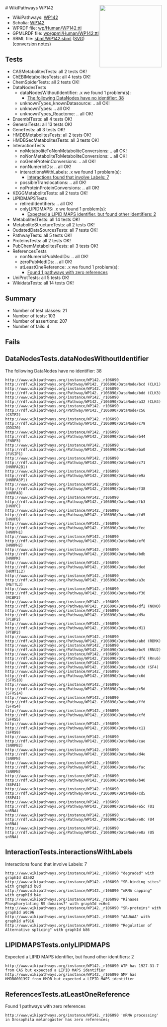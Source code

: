 <img style="float: right; width: 200px" src="../logo.png" />
# WikiPathways WP142

* WikiPathways: [WP142](https://identifiers.org/wikipathways:WP142)
* Scholia: [WP142](https://scholia.toolforge.org/wikipathways/WP142)
* WPRDF file: [wp/Human/WP142.ttl](../wp/Human/WP142.ttl)
* GPMLRDF file: [wp/gpml/Human/WP142.ttl](../wp/gpml/Human/WP142.ttl)
* SBML file: [sbml/WP142.sbml](../sbml/WP142.sbml) ([SVG](../sbml/WP142.svg)) ([conversion notes](../sbml/WP142.txt))

## Tests
* CASMetabolitesTests: all 2 tests OK!
* ChEBIMetabolitesTests: all 4 tests OK!
* ChemSpiderTests: all 2 tests OK!
* DataNodesTests
    * dataNodesWithoutIdentifier: .x we found 1 problem(s):
        * [The following DataNodes have no identifier: 38](#8792c4d6)
    * unknownTypes_knownDatasource: .. all OK!
    * unknownTypes: .. all OK!
    * unknownTypes_Reactome: .. all OK!
* EnsemblTests: all 4 tests OK!
* GeneralTests: all 13 tests OK!
* GeneTests: all 3 tests OK!
* HMDBMetabolitesTests: all 2 tests OK!
* HMDBSecMetabolitesTests: all 3 tests OK!
* InteractionTests
    * noMetaboliteToNonMetaboliteConversions: .. all OK!
    * noNonMetaboliteToMetaboliteConversions: .. all OK!
    * noGeneProteinConversions: .. all OK!
    * nonNumericIDs: .. all OK!
    * interactionsWithLabels: .x we found 1 problem(s):
        * [Interactions found that involve Labels: 7](#630d267e)
    * possibleTranslocations: .. all OK!
    * noProteinProteinConversions: .. all OK!
* KEGGMetaboliteTests: all 2 tests OK!
* LIPIDMAPSTests
    * retiredIdentifiers: .. all OK!
    * onlyLIPIDMAPS: .x we found 1 problem(s):
        * [Expected a LIPID MAPS identifier, but found other identifiers: 2](#48cc60b9)
* MetabolitesTests: all 14 tests OK!
* MetaboliteStructureTests: all 2 tests OK!
* OudatedDataSourcesTests: all 7 tests OK!
* PathwayTests: all 5 tests OK!
* ProteinsTests: all 2 tests OK!
* PubChemMetabolitesTests: all 3 tests OK!
* ReferencesTests
    * nonNumericPubMedIDs: .. all OK!
    * zeroPubMedIDs: .. all OK!
    * atLeastOneReference: .x we found 1 problem(s):
        * [Found 1 pathways with zero references](#35eb778e)
* UniProtTests: all 5 tests OK!
* WikidataTests: all 14 tests OK!


## Summary

* Number of test classes: 21
* Number of tests: 103
* Number of assertions: 207
* Number of fails: 4

## Fails

<a name="8792c4d6" />

## DataNodesTests.dataNodesWithoutIdentifier

The following DataNodes have no identifier: 38
```
http://www.wikipathways.org/instance/WP142._r106090 http://rdf.wikipathways.org/Pathway/WP142._r106090/DataNode/bcd (CLK1)
http://www.wikipathways.org/instance/WP142._r106090 http://rdf.wikipathways.org/Pathway/WP142._r106090/DataNode/bdd (CLK3)
http://www.wikipathways.org/instance/WP142._r106090 http://rdf.wikipathways.org/Pathway/WP142._r106090/DataNode/a32 (CLK4)
http://www.wikipathways.org/instance/WP142._r106090 http://rdf.wikipathways.org/Pathway/WP142._r106090/DataNode/c56 (CSTF2)
http://www.wikipathways.org/instance/WP142._r106090 http://rdf.wikipathways.org/Pathway/WP142._r106090/DataNode/c79 (DDX20)
http://www.wikipathways.org/instance/WP142._r106090 http://rdf.wikipathways.org/Pathway/WP142._r106090/DataNode/b44 (FNBP3)
http://www.wikipathways.org/instance/WP142._r106090 http://rdf.wikipathways.org/Pathway/WP142._r106090/DataNode/ba0 (FUSIP1)
http://www.wikipathways.org/instance/WP142._r106090 http://rdf.wikipathways.org/Pathway/WP142._r106090/DataNode/c71 (HNRPA2B1)
http://www.wikipathways.org/instance/WP142._r106090 http://rdf.wikipathways.org/Pathway/WP142._r106090/DataNode/e9a (HNRPA3P1)
http://www.wikipathways.org/instance/WP142._r106090 http://rdf.wikipathways.org/Pathway/WP142._r106090/DataNode/f38 (HNRPAB)
http://www.wikipathways.org/instance/WP142._r106090 http://rdf.wikipathways.org/Pathway/WP142._r106090/DataNode/fb3 (HNRPC)
http://www.wikipathways.org/instance/WP142._r106090 http://rdf.wikipathways.org/Pathway/WP142._r106090/DataNode/fd5 (HNRPD)
http://www.wikipathways.org/instance/WP142._r106090 http://rdf.wikipathways.org/Pathway/WP142._r106090/DataNode/fec (HNRPH1)
http://www.wikipathways.org/instance/WP142._r106090 http://rdf.wikipathways.org/Pathway/WP142._r106090/DataNode/ef6 (HNRPH2)
http://www.wikipathways.org/instance/WP142._r106090 http://rdf.wikipathways.org/Pathway/WP142._r106090/DataNode/bdb (HNRPK)
http://www.wikipathways.org/instance/WP142._r106090 http://rdf.wikipathways.org/Pathway/WP142._r106090/DataNode/ded (HRMT1L2)
http://www.wikipathways.org/instance/WP142._r106090 http://rdf.wikipathways.org/Pathway/WP142._r106090/DataNode/a3e (METTL3)
http://www.wikipathways.org/instance/WP142._r106090 http://rdf.wikipathways.org/Pathway/WP142._r106090/DataNode/f30 (NCBP2)
http://www.wikipathways.org/instance/WP142._r106090 http://rdf.wikipathways.org/Pathway/WP142._r106090/DataNode/df2 (NONO)
http://www.wikipathways.org/instance/WP142._r106090 http://rdf.wikipathways.org/Pathway/WP142._r106090/DataNode/d9a (PCBP2)
http://www.wikipathways.org/instance/WP142._r106090 http://rdf.wikipathways.org/Pathway/WP142._r106090/DataNode/d11 (PTBP2)
http://www.wikipathways.org/instance/WP142._r106090 http://rdf.wikipathways.org/Pathway/WP142._r106090/DataNode/abd (RBMX)
http://www.wikipathways.org/instance/WP142._r106090 http://rdf.wikipathways.org/Pathway/WP142._r106090/DataNode/bc9 (RNU2)
http://www.wikipathways.org/instance/WP142._r106090 http://rdf.wikipathways.org/Pathway/WP142._r106090/DataNode/dfd (Rnu6)
http://www.wikipathways.org/instance/WP142._r106090 http://rdf.wikipathways.org/Pathway/WP142._r106090/DataNode/e3d (SF4)
http://www.wikipathways.org/instance/WP142._r106090 http://rdf.wikipathways.org/Pathway/WP142._r106090/DataNode/c6d (SFRS10)
http://www.wikipathways.org/instance/WP142._r106090 http://rdf.wikipathways.org/Pathway/WP142._r106090/DataNode/c5d (SFRS14)
http://www.wikipathways.org/instance/WP142._r106090 http://rdf.wikipathways.org/Pathway/WP142._r106090/DataNode/ffd (SFRS4)
http://www.wikipathways.org/instance/WP142._r106090 http://rdf.wikipathways.org/Pathway/WP142._r106090/DataNode/cfd (SFRS5)
http://www.wikipathways.org/instance/WP142._r106090 http://rdf.wikipathways.org/Pathway/WP142._r106090/DataNode/c11 (SFRS9)
http://www.wikipathways.org/instance/WP142._r106090 http://rdf.wikipathways.org/Pathway/WP142._r106090/DataNode/cae (SNRPB2)
http://www.wikipathways.org/instance/WP142._r106090 http://rdf.wikipathways.org/Pathway/WP142._r106090/DataNode/d4e (SNRPN)
http://www.wikipathways.org/instance/WP142._r106090 http://rdf.wikipathways.org/Pathway/WP142._r106090/DataNode/fac (SNRPN)
http://www.wikipathways.org/instance/WP142._r106090 http://rdf.wikipathways.org/Pathway/WP142._r106090/DataNode/b40 (SSFA1)
http://www.wikipathways.org/instance/WP142._r106090 http://rdf.wikipathways.org/Pathway/WP142._r106090/DataNode/cd5 (SSFA1)
http://www.wikipathways.org/instance/WP142._r106090 http://rdf.wikipathways.org/Pathway/WP142._r106090/DataNode/e5c (U1 snRNA)
http://www.wikipathways.org/instance/WP142._r106090 http://rdf.wikipathways.org/Pathway/WP142._r106090/DataNode/e0c (U4 snRNA)
http://www.wikipathways.org/instance/WP142._r106090 http://rdf.wikipathways.org/Pathway/WP142._r106090/DataNode/e0a (U5 snRNA)
```

<a name="630d267e" />

## InteractionTests.interactionsWithLabels

Interactions found that involve Labels: 7
```
http://www.wikipathways.org/instance/WP142._r106090 "degraded" with graphId d2a02
http://www.wikipathways.org/instance/WP142._r106090 "SR-binding sites" with graphId b8d
http://www.wikipathways.org/instance/WP142._r106090 "mRNA capping" with graphId b4e
http://www.wikipathways.org/instance/WP142._r106090 "Kinases Phosphorylating RS domains?" with graphId ec6e4
http://www.wikipathways.org/instance/WP142._r106090 "SR-proteins" with graphId a0c96
http://www.wikipathways.org/instance/WP142._r106090 "AAUAAA" with graphId af916
http://www.wikipathways.org/instance/WP142._r106090 "Regulation of
Alternative splicing" with graphId b86
```

<a name="48cc60b9" />

## LIPIDMAPSTests.onlyLIPIDMAPS

Expected a LIPID MAPS identifier, but found other identifiers: 2
```
http://www.wikipathways.org/instance/WP142._r106090 ATP has 1927-31-7 from CAS but expected a LIPID MAPS identifier
http://www.wikipathways.org/instance/WP142._r106090 GMP has HMDB0001397 from HMDB but expected a LIPID MAPS identifier
```

<a name="35eb778e" />

## ReferencesTests.atLeastOneReference

Found 1 pathways with zero references
```
http://www.wikipathways.org/instance/WP142._r106090 'mRNA processing' in Drosophila melanogaster has zero references; 
```

